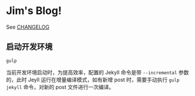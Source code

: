 
# Jim's Blog!

See [CHANGELOG](http://jimyuan.github.io/blog/changelog/)

## 启动开发环境
```
gulp
```

当前开发环境启动时，为提高效率，配置的 Jekyll 命令是带 `--incremental` 参数的，此时 Jeyll 运行在增量编译模式，如有新增 post 时，需要手动执行 `gulp jekyll` 命令，对新的 post 文件进行一次编译。
